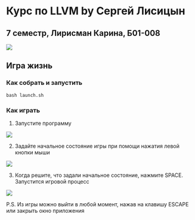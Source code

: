 # Курс по LLVM by Сергей Лисицын
## 7 семестр, Лирисман Карина, Б01-008

<image src="images/wall.jpg">

## Игра жизнь

### Как собрать и запустить
```
bash launch.sh
```
### Как играть

1. Запустите программу
<image src="images/launch.png">

2. Задайте начальное состояние игры при помощи нажатия левой кнопки мыши
<image src="images/start_position.png">

3. Когда решите, что задали начальное состояние, нажмите SPACE. Запустится игровой процесс
<image src="images/process.png">

P.S. Из игры можно выйти в любой момент, нажав на клавишу ESCAPE или закрыть окно приложения
